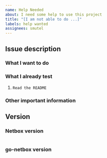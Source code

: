 ```yaml
---
name: Help Needed
about: I need some help to use this project
title: "[I am not able to do ...]"
labels: help wanted
assignees: smutel
---
```

<!--- Verify first that your read the README and documentation before -->
<!--- Complete most of sections below as described -->

## Issue description

### What I want to do
<!--- Describe here what you want to do -->

### What I already test
<!-- Please list the tasks you did to try to do what you want, for example -->
1. `Read the README`

### Other important information

## Version

### Netbox version
<!--- Enter below the version of netbox -->
```paste below

```

### go-netbox version
<!-- Enter below the version of go-netbox -->
```paste below

```

